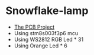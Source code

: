 # Snowflake-lamp
* [The PCB Project](https://oshwhub.com/SSP97/2020_01_03-xue-hua-deng-osh)
* Using stm8s003f3p6 mcu
* Using WS2812 RGB Led * 31
* Using Orange Led * 6
